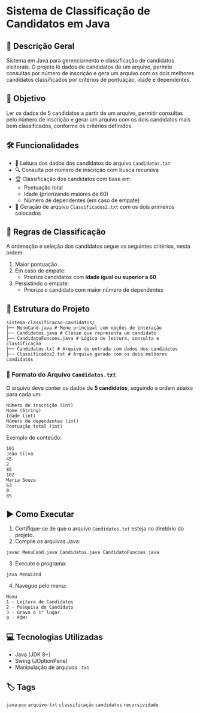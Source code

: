 # Sistema de Classificação de Candidatos em Java

## 📖 Descrição Geral

Sistema em Java para gerenciamento e classificação de candidatos eleitorais. O projeto lê dados de candidatos de um arquivo, permite consultas por número de inscrição e gera um arquivo com os dois melhores candidatos classificados por critérios de pontuação, idade e dependentes.

## 🎯 Objetivo

Ler os dados de 5 candidatos a partir de um arquivo, permitir consultas pelo número de inscrição e gerar um arquivo com os dois candidatos mais bem classificados, conforme os critérios definidos.

## 🛠️ Funcionalidades

- 📄 Leitura dos dados dos candidatos do arquivo `Candidatos.txt`
- 🔍 Consulta por número de inscrição com busca recursiva
- 🏆 Classificação dos candidatos com base em:
  - Pontuação total
  - Idade (priorizando maiores de 60)
  - Número de dependentes (em caso de empate)
- 📁 Geração de arquivo `Classificados2.txt` com os dois primeiros colocados

## 📐 Regras de Classificação

A ordenação e seleção dos candidatos segue os seguintes critérios, nesta ordem:

1. Maior pontuação
2. Em caso de empate:
   - Prioriza candidatos com **idade igual ou superior a 60**
3. Persistindo o empate:
   - Prioriza o candidato com maior número de dependentes

## 🧱 Estrutura do Projeto
```
sistema-classificacao-candidatos/
├── MenuCand.java # Menu principal com opções de interação
├── Candidatos.java # Classe que representa um candidato
├── CandidatoFuncoes.java # Lógica de leitura, consulta e classificação
├── Candidatos.txt # Arquivo de entrada com dados dos candidatos
├── Classificados2.txt # Arquivo gerado com os dois melhores candidatos
```

### 📄 Formato do Arquivo `Candidatos.txt`

O arquivo deve conter os dados de **5 candidatos**, seguindo a ordem abaixo para cada um:

```
Número de inscrição (int)
Nome (String)
Idade (int)
Número de dependentes (int)
Pontuação total (int)
```

Exemplo de conteúdo:

```
101
João Silva
45
2
85
102
Maria Souza
63
0
85
```

## ▶️ Como Executar

1. Certifique-se de que o arquivo `Candidatos.txt` esteja no diretório do projeto.
2. Compile os arquivos Java:

```
javac MenuCand.java Candidatos.java CandidatoFuncoes.java
```

3. Execute o programa:

```
java MenuCand
```

4. Navegue pelo menu:
   
```
Menu
1 - Leitura de Candidatos
2 - Pesquisa do Candidato
3 - Grava o 1° lugar
9 - FIM!
```

## 💻 Tecnologias Utilizadas

- Java (JDK 8+)
- Swing (JOptionPane)
- Manipulação de arquivos `.txt`

## 🏷️ Tags

`java` `poo` `arquivo-txt` `classificação` `candidatos` `recursividade`
